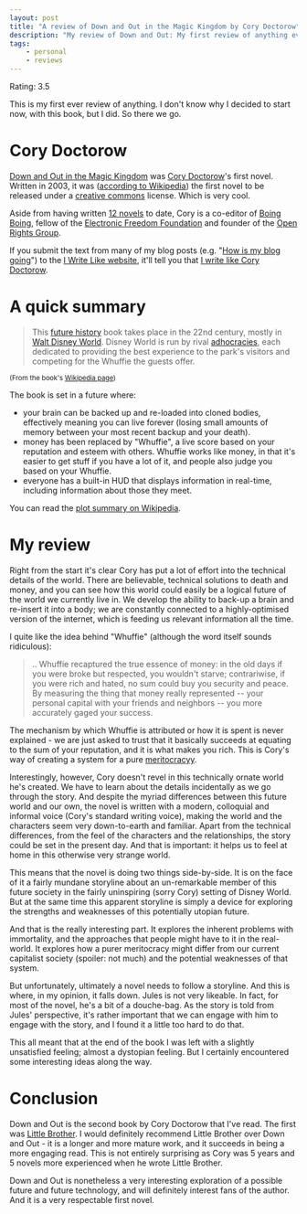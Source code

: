 ```yaml
---
layout: post
title: "A review of Down and Out in the Magic Kingdom by Cory Doctorow"
description: "My review of Down and Out: My first review of anything ever, this is my opinion of the Cory's first novel. I hope someone finds it useful."
tags:
    - personal
    - reviews
---
```


Rating: <span class="rating">3.5</span>

This is my first ever review of anything. I don't know why I decided to start now, with this book, but I did. So there we go.

Cory Doctorow
===

[Down and Out in the Magic Kingdom][downpage] was [Cory Doctorow][corytwitter]'s first novel. Written in 2003, it was ([according to Wikipedia][wikicoryfiction]) the first novel to be released under a [creative commons][cc] license. Which is very cool. 

Aside from having written [12 novels][corynovels] to date, Cory is a co-editor of [Boing Boing][bb], fellow of the [Electronic Freedom Foundation][eff] and founder of the [Open Rights Group][org].

If you submit the text from many of my blog posts (e.g. "[How is my blog going][mybloggoing]") to the [I Write Like website][iwl], it'll tell you that [I write like Cory Doctorow][my-iwl].

A quick summary
===

> This [future history][wikifh] book takes place in the 22nd century, mostly in [Walt Disney World][wikiwdw]. Disney World is run by rival [adhocracies][wikiadhoc], each dedicated to providing the best experience to the park's visitors and competing for the Whuffie the guests offer.

<small>(From the book's [Wikipedia page][wikidown])</small>

The book is set in a future where:

- your brain can be backed up and re-loaded into cloned bodies, effectively meaning you can live forever (losing small amounts of memory between your most recent backup and your death).
- money has been replaced by "Whuffie", a live score based on your reputation and esteem with others. Whuffie works like money, in that it's easier to get stuff if you have a lot of it, and people also judge you based on your Whuffie.
- everyone has a built-in HUD that displays information in real-time, including information about those they meet.

You can read the [plot summary on Wikipedia][wikidown-plot].

My review
===

Right from the start it's clear Cory has put a lot of effort into the technical details of the world. There are believable, technical solutions to death and money, and you can see how this world could easily be a logical future of the world we currently live in. We develop the ability to back-up a brain and re-insert it into a body; we are constantly connected to a highly-optimised version of the internet, which is feeding us relevant information all the time.

I quite like the idea behind "Whuffie" (although the word itself sounds ridiculous):

> .. Whuffie recaptured the true essence of money: in the old days if you were broke but respected, you wouldn't starve; contrariwise, if you were rich and hated, no sum could buy you security and peace. By measuring the thing that money really represented -- your personal capital with your friends and neighbors -- you more accurately gaged your success.

The mechanism by which Whuffie is attributed or how it is spent is never explained - we are just asked to trust that it basically succeeds at equating to the sum of your reputation, and it is what makes you rich. This is Cory's way of creating a system for a pure [meritocracyy][wiki-merit].

Interestingly, however, Cory doesn't revel in this technically ornate world he's created. We have to learn about the details incidentally as we go through the story. And despite the myriad differences between this future world and our own, the novel is written with a modern, colloquial and informal voice (Cory's standard writing voice), making the world and the characters seem very down-to-earth and familiar. Apart from the technical differences, from the feel of the characters and the relationships, the story could be set in the present day. And that is important: it helps us to feel at home in this otherwise very strange world.

This means that the novel is doing two things side-by-side. It is on the face of it a fairly mundane storyline about an un-remarkable member of this future society in the fairly uninspiring (sorry Cory) setting of Disney World. But at the same time this apparent storyline is simply a device for exploring the strengths and weaknesses of this potentially utopian future.

And that is the really interesting part. It explores the inherent problems with immortality, and the approaches that people might have to it in the real-world. It explores how a purer meritocracy might differ from our current capitalist society (spoiler: not much) and the potential weaknesses of that system.

But unfortunately, ultimately a novel needs to follow a storyline. And this is where, in my opinion, it falls down. Jules is not very likeable. In fact, for most of the novel, he's a bit of a douche-bag. As the story is told from Jules' perspective, it's rather important that we can engage with him to engage with the story, and I found it a little too hard to do that.

This all meant that at the end of the book I was left with a slightly unsatisfied feeling; almost a dystopian feeling. But I certainly encountered some interesting ideas along the way.

Conclusion
===

Down and Out is the second book by Cory Doctorow that I've read. The first was [Little Brother][wiki-lb]. I would definitely recommend Little Brother over Down and Out - it is a longer and more mature work, and it succeeds in being a more engaging read. This is not entirely surprising as Cory was 5 years and 5 novels more experienced when he wrote Little Brother.

Down and Out is nonetheless a very interesting exploration of a possible future and future technology, and will definitely interest fans of the author. And it is a very respectable first novel.

[downpage]: http://craphound.com/down/ "Down and out in the Magic Kingdom new page"
[corytwitter]: https://twitter.com/doctorow "Cory's twitter profile"
[corynovels]: http://craphound.com/?cat=5 "Cory's novels"
[wikicoryfiction]: https://en.wikipedia.org/w/index.php?title=Cory_Doctorow&oldid=560885618#Fiction "Wikipedia page: Cory's fiction"
[cc]: https://creativecommons.org/ "Creative Commons website"
[eff]: https://www.eff.org/ "Electronic Freedom Foundation website"
[bb]: http://boingboing.net/ "Boing Boing"
[org]: http://www.openrightsgroup.org/ "Open Rights Group website"
[mybloggoing]: /2013/07/04/how-is-my-blog-going/ "My post: How is my blog going"
[iwl]: http://iwl.me/ "The 'I Write Like' website"
[my-iwl]: http://iwl.me/b/31398c21 "I write like Cory Doctorow"
[wikifh]: https://en.wikipedia.org/wiki/Future_history "Wikipedia: Future History"
[wikiwdw]: https://en.wikipedia.org/wiki/Walt_Disney_World "Wikipedia: Walt Disney World"
[wikiadhoc]: https://en.wikipedia.org/wiki/Adhocracy "Wikipedia: Adhocracy"
[wikidown]: https://en.wikipedia.org/wiki/Down_and_out_in_the_magic_kingdom "Wikipedia: Down and Out in the Magic Kingdom"
[wikidown-plot]: https://en.wikipedia.org/wiki/Down_and_out_in_the_magic_kingdom#Plot_summary "Wikipedia: Down and out plot summary"
[wiki-merit]: https://en.wikipedia.org/wiki/Meritocracy "Wikipedia: Meritocracy"
[wiki-lb]: https://en.wikipedia.org/wiki/Little_Brother_(Cory_Doctorow_novel) "Wikipedia: Little Brother"